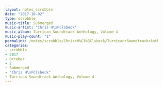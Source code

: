 ```yaml
---
layout: notes_scrobble
date: "2017-10-02"
type: scrobble
music-title: Submerged
music-artist: "Chris H\xFClsbeck"
music-album: Turrican Soundtrack Anthology, Volume 4
music-play-count: "1"
permalink: /notes/scrobble/Chris+H%C3%BClsbeck/Turrican+Soundtrack+Anthology%2C+Volume+4/566260500ec414153983f44e12d95ed961fc8e0e.html
categories:
- scrobble
- 2017
- October
- 2
- Submerged
- "Chris H\xFClsbeck"
- Turrican Soundtrack Anthology, Volume 4
---
```


